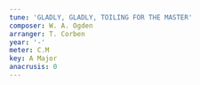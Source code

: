 ```yaml
---
tune: 'GLADLY, GLADLY, TOILING FOR THE MASTER'
composer: W. A. Ogden
arranger: T. Corben
year: '-'
meter: C.M
key: A Major
anacrusis: 0
---
```


